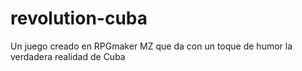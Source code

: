 # revolution-cuba
Un juego creado en RPGmaker MZ que da con un toque de humor la verdadera realidad de Cuba
